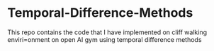 # Temporal-Difference-Methods
This repo contains the code that I have implemented on cliff walking enviri=onment on open AI gym using temporal difference methods
